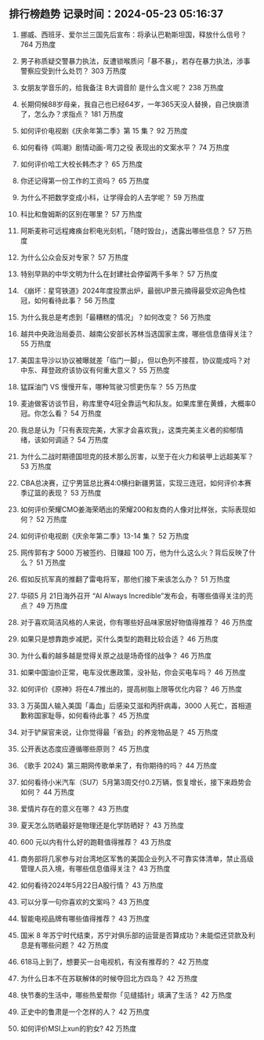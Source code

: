 
## 排行榜趋势 记录时间：2024-05-23 05:16:37
  
  1. 挪威、西班牙、爱尔兰三国先后宣布：将承认巴勒斯坦国，释放什么信号？ 764 万热度
    
  2. 男子称质疑交警暴力执法，反遭锁喉质问「暴不暴」，若存在暴力执法，涉事警察应受到什么处罚？ 303 万热度
    
  3. 女朋友学音乐的，给我备注 B大调音阶 是什么含义呢？ 238 万热度
    
  4. 长期伺候88岁母亲，我自己也已经64岁，一年365天没人替换，自己快崩溃了，怎么办？求指点？ 181 万热度
    
  5. 如何评价电视剧《庆余年第二季》第 15 集？ 92 万热度
    
  6. 如何看待《鸣潮》剧情动画-弯刀之役 表现出的文案水平？ 74 万热度
    
  7. 如何评价哈工大校长韩杰才？ 65 万热度
    
  8. 你还记得第一份工作的工资吗？ 65 万热度
    
  9. 为什么不把数学变成小科，让学得会的人去学呢？ 59 万热度
    
  10. 科比和詹姆斯的区别在哪里？ 57 万热度
    
  11. 阿斯麦称可远程瘫痪台积电光刻机，「随时毁台」，透露出哪些信息？ 57 万热度
    
  12. 为什么公众会反对专家？ 57 万热度
    
  13. 特别早熟的中华文明为什么在封建社会停留两千多年？ 57 万热度
    
  14. 《崩坏：星穹铁道》2024年度投票出炉，最弱UP景元摘得最受欢迎角色桂冠，如何看待此事？ 56 万热度
    
  15. 为什么我总是考虑到「最糟糕的情况」？如何改变？ 56 万热度
    
  16. 越共中央政治局委员、越南公安部长苏林当选国家主席，哪些信息值得关注？ 55 万热度
    
  17. 美国主导沙以协议被曝就差「临门一脚」，但以色列不接茬，协议能成吗？对中东、拜登政府该协议有何重大意义？ 55 万热度
    
  18. 猛踩油门 VS 慢慢开车，哪种驾驶习惯更伤车？ 55 万热度
    
  19. 麦迪做客访谈节目，称库里夺4冠全靠运气和队友。如果库里在黄蜂，大概率0冠。你怎么看？ 54 万热度
    
  20. 我总是认为「只有表现完美，大家才会喜欢我」，这类完美主义者的抑郁情绪，该如何调适？ 54 万热度
    
  21. 为什么二战时期德国坦克的技术那么厉害，以至于在火力和装甲上远超美军？ 53 万热度
    
  22. CBA总决赛，辽宁男篮总比赛4:0横扫新疆男篮，实现三连冠，如何评价本赛季辽篮的表现？ 53 万热度
    
  23. 如何评价荣耀CMO姜海荣晒出的荣耀200和友商的人像对比样张，实际表现如何？ 52 万热度
    
  24. 如何评价电视剧《庆余年第二季》13-14 集？ 52 万热度
    
  25. 网传郭有才 5000 万被签约、日赚超 100 万，他为什么这么火？背后反映了什么？ 51 万热度
    
  26. 假如反抗军真的推翻了雷电将军，那他们接下来该怎么办？ 51 万热度
    
  27. 华硕5 月 21日海外召开 “AI Always Incredible”发布会，有哪些值得关注的亮点？ 49 万热度
    
  28. 对于喜欢简洁风格的人来说，你有哪些好品味家居好物值得推荐？ 46 万热度
    
  29. 如果只是想靠跑步减肥，买什么类型的跑鞋比较合适？ 46 万热度
    
  30. 为什么看的越多越是觉得关原之战是场奇怪的战争？ 46 万热度
    
  31. 如果中国油价正常，电车没优惠政策，没补贴，你会买电车吗？ 46 万热度
    
  32. 如何评价《原神》将在4.7推出的，提高树脂上限等优化内容？ 46 万热度
    
  33. 3 万英国人输入美国「毒血」后感染艾滋和丙肝病毒，3000 人死亡，首相道歉称国家耻辱，如何看待此事？ 45 万热度
    
  34. 对于铲屎官来说，让你觉得最「省劲」的养宠物品是？ 45 万热度
    
  35. 公开表达态度应遵循哪些原则？ 45 万热度
    
  36. 《歌手 2024》第三期网传歌单来了，有你期待的吗？ 44 万热度
    
  37. 如何看待小米汽车（SU7）5月第3周交付0.2万辆，恢复增长，接下来趋势会如何？ 44 万热度
    
  38. 爱情片存在的意义在哪？ 43 万热度
    
  39. 夏天怎么防晒最好是物理还是化学防晒好？ 43 万热度
    
  40. 600 元以内有什么好的跑鞋值得推荐？ 43 万热度
    
  41. 商务部将几家参与对台湾地区军售的美国企业列入不可靠实体清单，禁止高级管理人员入境，有哪些信息值得关注？ 43 万热度
    
  42. 如何看待2024年5月22日A股行情？ 43 万热度
    
  43. 可以分享一句你喜欢的文案吗？ 43 万热度
    
  44. 智能电视品牌有哪些值得推荐？ 43 万热度
    
  45. 国米 8 年苏宁时代结束，苏宁对俱乐部的运营是否算成功？未能偿还贷款及利息是有哪些问题？ 42 万热度
    
  46. 618马上到了，想要买一台电视机，有没有推荐的？ 42 万热度
    
  47. 为什么日本不在苏联解体的时候夺回北方四岛？ 42 万热度
    
  48. 快节奏的生活中，哪些热爱帮你「见缝插针」填满了生活？ 42 万热度
    
  49. 正史中的鲁肃是一个怎样的人？ 42 万热度
    
  50. 如何评价MSI上xun的豹女? 42 万热度
    
